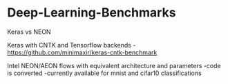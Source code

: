 # Deep-Learning-Benchmarks

Keras vs NEON

Keras with CNTK and Tensorflow backends
-https://github.com/minimaxir/keras-cntk-benchmark

Intel NEON/AEON flows with equivalent architecture and parameters
-code is converted
-currently available for mnist and cifar10 classifications

